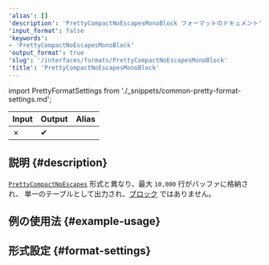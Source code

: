 ```yaml
---
'alias': []
'description': 'PrettyCompactNoEscapesMonoBlock フォーマットのドキュメント'
'input_format': false
'keywords':
- 'PrettyCompactNoEscapesMonoBlock'
'output_format': true
'slug': '/interfaces/formats/PrettyCompactNoEscapesMonoBlock'
'title': 'PrettyCompactNoEscapesMonoBlock'
---
```


import PrettyFormatSettings from './_snippets/common-pretty-format-settings.md';

| Input | Output  | Alias |
|-------|---------|-------|
| ✗     | ✔       |       |

## 説明 {#description}

[`PrettyCompactNoEscapes`](./PrettyCompactNoEscapes.md) 形式と異なり、最大 `10,000` 行がバッファに格納され、 
単一のテーブルとして出力され、[ブロック](/development/architecture#block) ではありません。

## 例の使用法 {#example-usage}

## 形式設定 {#format-settings}

<PrettyFormatSettings/>
